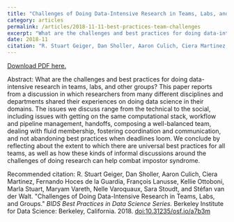 ```yaml
---
title: "Challenges of Doing Data-Intensive Research in Teams, Labs, and Groups: Report from the BIDS Best Practices in Data Science Series"
category: articles
permalink: /articles/2018-11-11-best-practices-team-challenges
excerpt: "What are the challenges and best practices for doing data-intensive research in teams, labs, and other groups? This paper reports from a discussion in which researchers from many different disciplines and departments shared their experiences on doing data science in their domains."
date: 2018-11
citation: "R. Stuart Geiger, Dan Sholler, Aaron Culich, Ciera Martinez, Fernando Hoces de la Guardia, François Lanusse, Kellie Ottoboni, Marla Stuart, Maryam Vareth, Nelle Varoquaux, Sara Stoudt, and Stéfan van der Walt. Challenges of Doing Data-Intensive Research in Teams, Labs, and Groups. _BIDS Best Practices in Data Science Series._ Berkeley Institute for Data Science: Berkeley, California. 2018. doi:10.31235/osf.io/a7b3m"
---
```


<a href="https://osf.io/preprints/socarxiv/a7b3m/download">Download PDF here.</a>

Abstract: What are the challenges and best practices for doing data-intensive research in teams, labs, and other groups? This paper reports from a discussion in which researchers from many different disciplines and departments shared their experiences on doing data science in their domains. The issues we discuss range from the technical to the social, including issues with getting on the same computational stack, workflow and pipeline management, handoffs, composing a well-balanced team, dealing with fluid membership, fostering coordination and communication, and not abandoning best practices when deadlines loom. We conclude by reflecting about the extent to which there are universal best practices for all teams, as well as how these kinds of informal discussions around the challenges of doing research can help combat impostor syndrome.

Recommended citation: R. Stuart Geiger, Dan Sholler, Aaron Culich, Ciera Martinez, Fernando Hoces de la Guardia, François Lanusse, Kellie Ottoboni, Marla Stuart, Maryam Vareth, Nelle Varoquaux, Sara Stoudt, and Stéfan van der Walt. "Challenges of Doing Data-Intensive Research in Teams, Labs, and Groups." _BIDS Best Practices in Data Science Series._ Berkeley Institute for Data Science: Berkeley, California. 2018. <a href="https://osf.io/preprints/socarxiv/a7b3m/download">doi:10.31235/osf.io/a7b3m</a>
